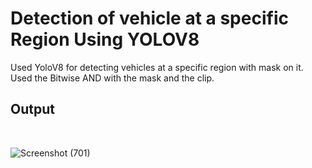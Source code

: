 <H1>Detection of vehicle at a specific Region Using YOLOV8</H1>
Used YoloV8 for detecting vehicles at a specific region with mask on it.<br>
Used the Bitwise AND with the mask and the clip.<br>
<H2>Output</H2> <br>

![Screenshot (701)](https://github.com/user-attachments/assets/ab7f655c-54ca-498a-a8e3-09c891e4b067)

